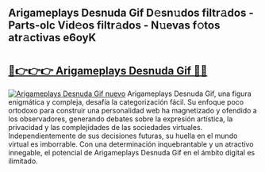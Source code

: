 ## Arigameplays Desnuda Gif D𝚎sn𝚞dos filtr𝚊dos - Parts-olc Vid𝚎os filtr𝚊dos - N𝚞evas f𝚘tos atr𝚊ctivas e6oyK

# <h2><a href="http://mb0cuu.tromn.icu/?c=Arigameplays+Desnuda+Gif">🔗👉👉👉 Arigameplays Desnuda Gif 🔗🔗</a></h2>

[![Arigameplays Desnuda Gif nuevo](https://i.imgur.com/pEAQMta.gif)](http://mb0cuu.tromn.icu/?c=Arigameplays+Desnuda+Gif)
Arigameplays Desnuda Gif, una figura enigmática y compleja, desafía la categorización fácil. Su enfoque poco ortodoxo para construir una personalidad web ha magnetizado y ofendido a los observadores, generando debates sobre la expresión artística, la privacidad y las complejidades de las sociedades virtuales. Independientemente de sus decisiones futuras, su huella en el mundo virtual es imborrable. Con una determinación inquebrantable y un atractivo innegable, el potencial de Arigameplays Desnuda Gif en el ámbito digital es ilimitado.
